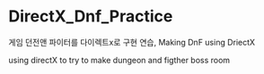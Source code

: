 # DirectX_Dnf_Practice
게임 던전앤 파이터를 다이렉트x로 구현 연습, Making DnF using DriectX 

using directX to try to make dungeon and figther boss room
